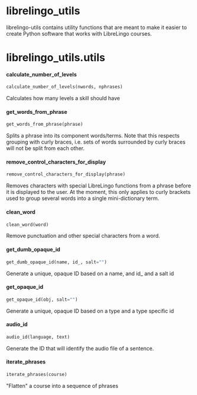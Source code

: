 <a name="librelingo_utils"></a>
# librelingo\_utils

librelingo-utils contains utility functions that are meant to make it easier
to create Python software that works with LibreLingo courses.

<a name="librelingo_utils.utils"></a>
# librelingo\_utils.utils

<a name="librelingo_utils.utils.calculate_number_of_levels"></a>
#### calculate\_number\_of\_levels

```python
calculate_number_of_levels(nwords, nphrases)
```

Calculates how many levels a skill should have

<a name="librelingo_utils.utils.get_words_from_phrase"></a>
#### get\_words\_from\_phrase

```python
get_words_from_phrase(phrase)
```

Splits a phrase into its component words/terms. Note that this respects
grouping with curly braces, i.e. sets of words surrounded by curly braces will not
be split from each other.

<a name="librelingo_utils.utils.remove_control_characters_for_display"></a>
#### remove\_control\_characters\_for\_display

```python
remove_control_characters_for_display(phrase)
```

Removes characters with special LibreLingo functions from a phrase before it
is displayed to the user.
At the moment, this only applies to curly brackets used to group several
words into a single mini-dictionary term.

<a name="librelingo_utils.utils.clean_word"></a>
#### clean\_word

```python
clean_word(word)
```

Remove punctuation and other special characters from a word.

<a name="librelingo_utils.utils.get_dumb_opaque_id"></a>
#### get\_dumb\_opaque\_id

```python
get_dumb_opaque_id(name, id_, salt="")
```

Generate a unique, opaque ID based on a name, and id_ and a salt
id

<a name="librelingo_utils.utils.get_opaque_id"></a>
#### get\_opaque\_id

```python
get_opaque_id(obj, salt="")
```

Generate a unique, opaque ID based on a type and a type specific
id

<a name="librelingo_utils.utils.audio_id"></a>
#### audio\_id

```python
audio_id(language, text)
```

Generate the ID that will identify the audio file of a sentence.

<a name="librelingo_utils.utils.iterate_phrases"></a>
#### iterate\_phrases

```python
iterate_phrases(course)
```

"Flatten" a course into a sequence of phrases

